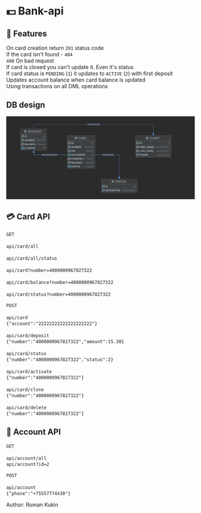 # 💵 Bank-api

## 🍧 Features
On card creation return `201` status code  
If the card isn't found - `404`  
`400` On bad request  
If card is closed you can't update it. Even it's status  
If card status is `PENDING` (`1`) it updates to `ACTIVE` (`2`) with first deposit  
Updates account balance when card balance is updated  
Using transactions on all DML operations  

## DB design
<img src="img/db.png" alt="database schema"/>

## 💳 Card API
```
GET

api/card/all

api/card/all/status

api/card?number=4000000967827322

api/card/balance?number=4000000967827322

api/card/status?number=4000000967827322
```
```
POST

api/card
{"account":"22222222222222222222"}

api/card/deposit
{"number":"4000000967827322","amount":15.30}

api/card/status
{"number":"4000000967827322","status":2}

api/card/activate
{"number":"4000000967827322"}

api/card/close
{"number":"4000000967827322"}

api/card/delete
{"number":"4000000967827322"}
```

## 🧮 Account API
```
GET

api/account/all
api/account?id=2
```
```
POST

api/account
{"phone":"+75557774430"}
```

Author: Roman Kukin
